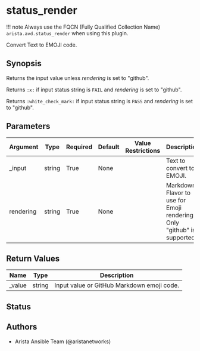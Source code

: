 # status_render

!!! note
    Always use the FQCN (Fully Qualified Collection Name) `arista.avd.status_render` when using this plugin.

Convert Text to EMOJI code.

## Synopsis

Returns the input value unless <em>rendering</em> is set to \"github\".

Returns <code>\:x\:</code> if input status string is <code>FAIL</code> and <em>rendering</em> is set to \"github\".

Returns <code>\:white\_check\_mark\:</code> if input status string is <code>PASS</code> and <em>rendering</em> is set to \"github\".

## Parameters

| Argument | Type | Required | Default | Value Restrictions | Description |
| -------- | ---- | -------- | ------- | ------------------ | ----------- |
| _input | string | True | None |  | Text to convert to EMOJI. |
| rendering | string | True | None |  | Markdown Flavor to use for Emoji rendering. Only \"github\" is supported. |

## Return Values

| Name | Type | Description |
| ---- | ---- | ----------- |
| _value | string | Input value or GitHub Markdown emoji code. |

## Status

## Authors

- Arista Ansible Team (@aristanetworks)
